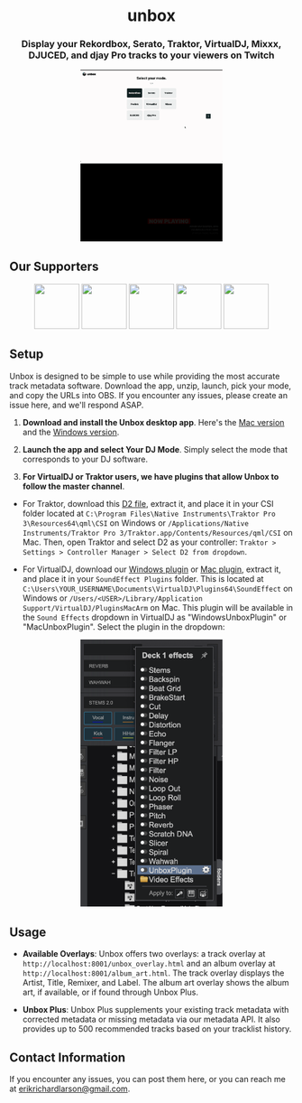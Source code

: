 <div align="center">

# **unbox**

### Display your Rekordbox, Serato, Traktor, VirtualDJ, Mixxx, DJUCED, and djay Pro tracks to your viewers on Twitch

</div>
<p align="center">
  <img  src="preview.gif" width="50%" height="50%" />
  <img  src="transition.gif" width="50%" height="50%" />
</p>

## **Our Supporters**

<p align="center">
  <a href="https://www.twitch.tv/djaramistv"> <img src="https://static-cdn.jtvnw.net/jtv_user_pictures/93f54a41-ec11-459a-885f-bb5ce4550aa9-profile_image-300x300.png" width="80" height="80" /></a>
  <a href="https://www.twitch.tv/reorderdj"> <img src="https://static-cdn.jtvnw.net/jtv_user_pictures/7716d257-49e5-41ec-8404-2a4883507b2a-profile_image-70x70.png" width="80" height="80" /></a>
  <a href="https://www.twitch.tv/hybrid_blak/"> <img src="https://static-cdn.jtvnw.net/jtv_user_pictures/5596fc47-d7aa-4082-ae88-b4cc07ceb032-profile_image-300x300.png" width="80" height="80" /></a>
  <a href="https://www.twitch.tv/djrexy"> <img src="https://static-cdn.jtvnw.net/jtv_user_pictures/djrexy-profile_image-de773f4e44dcdeca-70x70.jpeg" width="80" height="80" /></a>
  <a href="https://www.twitch.tv/eddieselnyc"> <img src="https://static-cdn.jtvnw.net/jtv_user_pictures/4a8de8cf-13c7-4c41-880f-25bac2620470-profile_image-70x70.png" width="80" height="80" /></a>
</p>

## **Setup**

Unbox is designed to be simple to use while providing the most accurate track metadata software. Download the app, unzip, launch, pick your mode, and copy the URLs into OBS. If you encounter any issues, please create an issue here, and we'll respond ASAP.

1. **Download and install the Unbox desktop app**. Here's the [Mac version](https://github.com/erikrichardlarson/unbox/releases/download/11.3/unbox-mac.zip) and the [Windows version](https://github.com/erikrichardlarson/unbox/releases/download/11.3/unbox-win.zip).

2. **Launch the app and select Your DJ Mode**. Simply select the mode that corresponds to your DJ software.

3. **For VirtualDJ or Traktor users, we have plugins that allow Unbox to follow the master channel**.

- For Traktor, download this [D2 file](https://github.com/erikrichardlarson/unbox/releases/download/11/D2.zip), extract it, and place it in your CSI folder located at `C:\Program Files\Native Instruments\Traktor Pro 3\Resources64\qml\CSI` on Windows or `/Applications/Native Instruments/Traktor Pro 3/Traktor.app/Contents/Resources/qml/CSI` on Mac. Then, open Traktor and select D2 as your controller: `Traktor > Settings > Controller Manager > Select D2 from dropdown`.

- For VirtualDJ, download our [Windows plugin](https://github.com/erikrichardlarson/unbox/releases/download/11/UnboxPlugin.zip) or [Mac plugin](https://github.com/erikrichardlarson/unbox/releases/download/11/UnboxPlugin.bundle.zip), extract it, and place it in your `SoundEffect Plugins` folder. This is located at `C:\Users\YOUR_USERNAME\Documents\VirtualDJ\Plugins64\SoundEffect` on Windows or `/Users/<USER>/Library/Application Support/VirtualDJ/PluginsMacArm` on Mac. This plugin will be available in the `Sound Effects` dropdown in VirtualDJ as "WindowsUnboxPlugin" or "MacUnboxPlugin". Select the plugin in the dropdown:

<p align="center">
  <img src="virtualdj_plugin_dropdown.png" width="50%" height="50%" />
</p>

## **Usage**

- **Available Overlays**: Unbox offers two overlays: a track overlay at `http://localhost:8001/unbox_overlay.html` and an album overlay at `http://localhost:8001/album_art.html`. The track overlay displays the Artist, Title, Remixer, and Label. The album art overlay shows the album art, if available, or if found through Unbox Plus.

- **Unbox Plus**: Unbox Plus supplements your existing track metadata with corrected metadata or missing metadata via our metadata API. It also provides up to 500 recommended tracks based on your tracklist history.

## **Contact Information**

If you encounter any issues, you can post them here, or you can reach me at erikrichardlarson@gmail.com.
